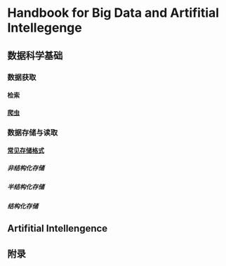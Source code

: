 # Handbook for Big Data and Artifitial Intellegenge

## 数据科学基础

### 数据获取

#### 检索

#### [爬虫](Program/Crawler.html)

### 数据存储与读取

#### [常见存储格式](DM/StorageFormat.html)

##### 非结构化存储

##### 半结构化存储

##### 结构化存储

## Artifitial Intellengence

## 附录






